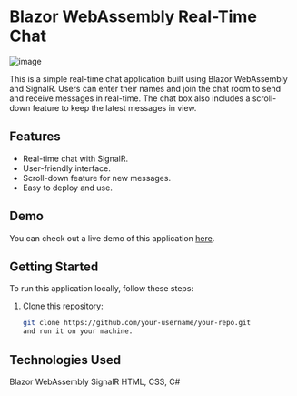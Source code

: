 # Blazor WebAssembly Real-Time Chat

![image](https://github.com/Md-Ruhul-Amin-Rony/ChatAppSignalRBlazor/assets/112938703/6b314f25-b0cb-4aad-91ac-abc0afedb23d)


This is a simple real-time chat application built using Blazor WebAssembly and SignalR. Users can enter their names and join the chat room to send and receive messages in real-time. The chat box also includes a scroll-down feature to keep the latest messages in view.

## Features

- Real-time chat with SignalR.
- User-friendly interface.
- Scroll-down feature for new messages.
- Easy to deploy and use.

## Demo

You can check out a live demo of this application [here](https://0571-83-250-55-140.ngrok-free.app/).

## Getting Started

To run this application locally, follow these steps:

1. Clone this repository:

   ```bash
   git clone https://github.com/your-username/your-repo.git
   and run it on your machine.
## Technologies Used
  Blazor WebAssembly
  SignalR
  HTML, CSS, C#
